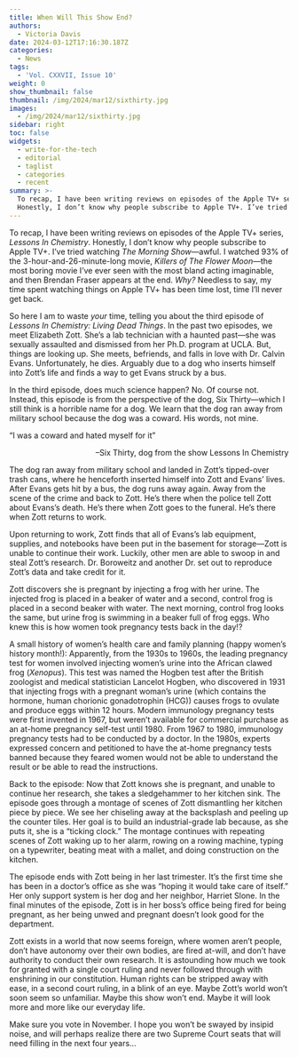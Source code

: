```yaml
---
title: When Will This Show End?
authors:
  - Victoria Davis
date: 2024-03-12T17:16:30.187Z
categories:
  - News
tags:
  - 'Vol. CXXVII, Issue 10'
weight: 0
show_thumbnail: false
thumbnail: /img/2024/mar12/sixthirty.jpg
images:
  - /img/2024/mar12/sixthirty.jpg
sidebar: right
toc: false
widgets:
  - write-for-the-tech
  - editorial
  - taglist
  - categories
  - recent
summary: >-
  To recap, I have been writing reviews on episodes of the Apple TV+ series, _Lessons In Chemistry_. 
  Honestly, I don’t know why people subscribe to Apple TV+. I’ve tried watching _The Morning Show_—awful. 
---
```



To recap, I have been writing reviews on episodes of the Apple TV+ series, _Lessons In Chemistry_. Honestly, I don’t know why people subscribe to Apple TV+. I’ve tried watching _The Morning Show_—awful. I watched 93% of the 3-hour-and-26-minute-long movie, _Killers of The Flower Moon_—the most boring movie I’ve ever seen with the most bland acting imaginable, and then Brendan Fraser appears at the end. _Why?_ Needless to say, my time spent watching things on Apple TV+ has been time lost, time I’ll never get back.

So here I am to waste _your_ time, telling you about the third episode of _Lessons In Chemistry: Living Dead Things_. In the past two episodes, we meet Elizabeth Zott. She’s a lab technician with a haunted past—she was sexually assaulted and dismissed from her Ph.D. program at UCLA. But, things are looking up. She meets, befriends, and falls in love with Dr. Calvin Evans. Unfortunately, he dies. Arguably due to a dog who inserts himself into Zott’s life and finds a way to get Evans struck by a bus.

In the third episode, does much science happen? No. Of course not. Instead, this episode is from the perspective of the dog, Six Thirty—which I still think is a horrible name for a dog. We learn that the dog ran away from military school because the dog was a coward. His words, not mine.

“I was a coward and hated myself for it”

<p style="text-align: right">
–Six Thirty, dog from the show Lessons In Chemistry</p>



The dog ran away from military school and landed in Zott’s tipped-over trash cans, where he henceforth inserted himself into Zott and Evans’ lives. After Evans gets hit by a bus, the dog runs away again. Away from the scene of the crime and back to Zott. He’s there when the police tell Zott about Evans’s death. He’s there when Zott goes to the funeral. He’s there when Zott returns to work.

Upon returning to work, Zott finds that all of Evans’s lab equipment, supplies, and notebooks have been put in the basement for storage—Zott is unable to continue their work. Luckily, other men are able to swoop in and steal Zott’s research. Dr. Boroweitz and another Dr. set out to reproduce Zott’s data and take credit for it.

Zott discovers she is pregnant by injecting a frog with her urine. The injected frog is placed in a beaker of water and a second, control frog is placed in a second beaker with water. The next morning, control frog looks the same, but urine frog is swimming in a beaker full of frog eggs. Who knew this is how women took pregnancy tests back in the day!?

A small history of women’s health care and family planning (happy women’s history month!): Apparently, from the 1930s to 1960s, the leading pregnancy test for women involved injecting women’s urine into the African clawed frog (_Xenopus_). This test was named the Hogben test after the British zoologist and medical statistician Lancelot Hogben, who discovered in 1931 that injecting frogs with a pregnant woman’s urine (which contains the hormone, human chorionic gonadotrophin (HCG)) causes frogs to ovulate and produce eggs within 12 hours. Modern immunology pregnancy tests were first invented in 1967, but weren’t available for commercial purchase as an at-home pregnancy self-test until 1980. From 1967 to 1980, immunology pregnancy tests had to be conducted by a doctor. In the 1980s, experts expressed concern and petitioned to have the at-home pregnancy tests banned because they feared women would not be able to understand the result or be able to read the instructions.

Back to the episode: Now that Zott knows she is pregnant, and unable to continue her research, she takes a sledgehammer to her kitchen sink. The episode goes through a montage of scenes of Zott dismantling her kitchen piece by piece. We see her chiseling away at the backsplash and peeling up the counter tiles. Her goal is to build an industrial-grade lab because, as she puts it, she is a “ticking clock.” The montage continues with repeating scenes of Zott waking up to her alarm, rowing on a rowing machine, typing on a typewriter, beating meat with a mallet, and doing construction on the kitchen.

The episode ends with Zott being in her last trimester. It’s the first time she has been in a doctor’s office as she was “hoping it would take care of itself.” Her only support system is her dog and her neighbor, Harriet Slone. In the final minutes of the episode, Zott is in her boss’s office being fired for being pregnant, as her being unwed and pregnant doesn’t look good for the department.

Zott exists in a world that now seems foreign, where women aren’t people, don’t have autonomy over their own bodies, are fired at-will, and don’t have authority to conduct their own research. It is astounding how much we took for granted with a single court ruling and never followed through with enshrining in our constitution. Human rights can be stripped away with ease, in a second court ruling, in a blink of an eye. Maybe Zott’s world won’t soon seem so unfamiliar. Maybe this show won’t end. Maybe it will look more and more like our everyday life.

Make sure you vote in November. I hope you won’t be swayed by insipid noise, and will perhaps realize there are two Supreme Court seats that will need filling in the next four years…
